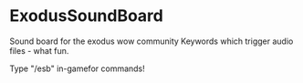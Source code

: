 # ExodusSoundBoard
Sound board for the exodus wow community
Keywords which trigger audio files - what fun.

Type "/esb" in-gamefor commands!
